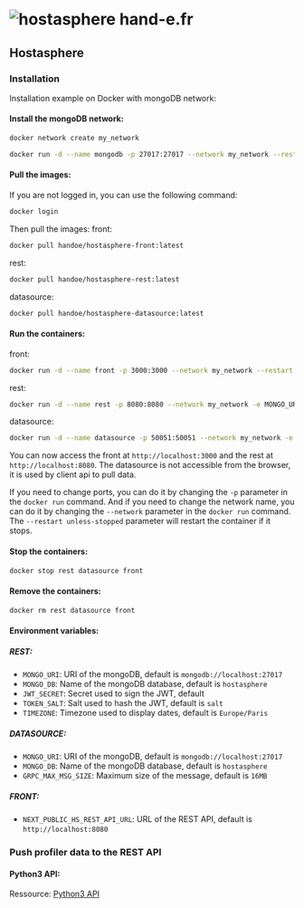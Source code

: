 # ![hostasphere](https://avatars.githubusercontent.com/u/164780978?s=30 "logo") hand-e.fr

## Hostasphere

### Installation

Installation example on Docker with mongoDB network:

#### Install the mongoDB network:
```bash
docker network create my_network
```
```bash
docker run -d --name mongodb -p 27017:27017 --network my_network --restart unless-stopped -v mongodb_data:/data/db mongo
```

#### Pull the images:
If you are not logged in, you can use the following command:
```bash
docker login
```

Then pull the images:
front:
```bash
docker pull handoe/hostasphere-front:latest
```
rest:
```bash
docker pull handoe/hostasphere-rest:latest
```
datasource:
```bash
docker pull handoe/hostasphere-datasource:latest
```

#### Run the containers:
front:
```bash
docker run -d --name front -p 3000:3000 --network my_network --restart unless-stopped handoe/hostasphere-front:latest
```
rest:
```bash
docker run -d --name rest -p 8080:8080 --network my_network -e MONGO_URI=mongodb://mongodb:27017 --restart unless-stopped handoe/hostasphere-rest:latest
```
datasource:
```bash
docker run -d --name datasource -p 50051:50051 --network my_network -e MONGO_URI=mongodb://mongodb:27017 --restart unless-stopped handoe/hostasphere-datasource:latest
```
You can now access the front at `http://localhost:3000` and the rest at `http://localhost:8080`.
The datasource is not accessible from the browser, it is used by client api to pull data.

If you need to change ports, you can do it by changing the `-p` parameter in the `docker run` command.
And if you need to change the network name, you can do it by changing the `--network` parameter in the `docker run` command.
The `--restart unless-stopped` parameter will restart the container if it stops.

#### Stop the containers:
```bash
docker stop rest datasource front
```

#### Remove the containers:
```bash
docker rm rest datasource front
```

#### Environment variables:
##### REST:
- `MONGO_URI`: URI of the mongoDB, default is `mongodb://localhost:27017`
- `MONGO_DB`: Name of the mongoDB database, default is `hostasphere`
- `JWT_SECRET`: Secret used to sign the JWT, default
- `TOKEN_SALT`: Salt used to hash the JWT, default is `salt`
- `TIMEZONE`: Timezone used to display dates, default is `Europe/Paris`
##### DATASOURCE:
- `MONGO_URI`: URI of the mongoDB, default is `mongodb://localhost:27017`
- `MONGO_DB`: Name of the mongoDB database, default is `hostasphere`
- `GRPC_MAX_MSG_SIZE`: Maximum size of the message, default is `16MB`
##### FRONT:
- `NEXT_PUBLIC_HS_REST_API_URL`: URL of the REST API, default is `http://localhost:8080`


### Push profiler data to the REST API

#### Python3 API:
Ressource: [Python3 API](https://github.com/hand-e-fr/hostasphere/tree/main/api/python3)
